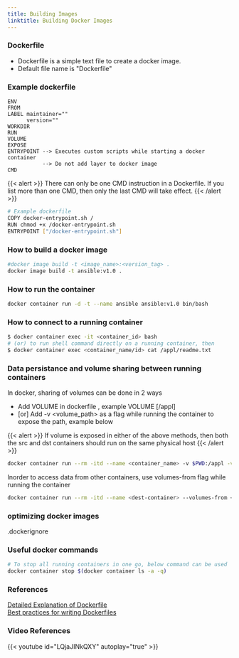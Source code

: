 ```yaml
---
title: Building Images
linktitle: Building Docker Images
---
```


### Dockerfile

* Dockerfile is a simple text file to create a docker image.  
* Default file name is "Dockerfile"  

### Example dockerfile

```docker
ENV
FROM
LABEL maintainer=""
      version=""  
WORKDIR
RUN
VOLUME
EXPOSE
ENTRYPOINT --> Executes custom scripts while starting a docker container
           --> Do not add layer to docker image
CMD
```

{{< alert >}}
There can only be one CMD instruction in a Dockerfile. If you list more than one CMD, then only the last CMD will take effect.
{{< /alert >}}

```sh
# Example dockerfile
COPY docker-entrypoint.sh /
RUN chmod +x /docker-entrypoint.sh
ENTRYPOINT ["/docker-entrypoint.sh"]
```

### How to build a docker image

```sh
#docker image build -t <image_name>:<version_tag> .
docker image build -t ansible:v1.0 .
```

### How to run the container

```sh
docker container run -d -t --name ansible ansible:v1.0 bin/bash
```

### How to connect to a running container

```sh
$ docker container exec -it <container_id> bash
# (or) to run shell command directly on a running container, then
$ docker container exec <container_name/id> cat /appl/readme.txt
```

### Data persistance and volume sharing between running containers

In docker, sharing of volumes can be done in 2 ways

* Add VOLUME in dockerfile , example VOLUME [/appl]
* [or] Add -v <volume_path> as a flag while running the container to expose the path, example below

{{< alert >}}
    If volume is exposed in either of the above methods, then both the src and dst containers should run on the same physical host
{{< /alert >}}

```sh
docker container run --rm -itd --name <container_name> -v $PWD:/appl -v /appl/data
```

Inorder to access data from other containers, use volumes-from flag while running the container

```sh
docker container run --rm -itd --name <dest-container> --volumes-from <src_container_name_from_which_data_is_accessed>
```

### optimizing docker images

.dockerignore

### Useful docker commands

```sh
# To stop all running containers in one go, below command can be used
docker container stop $(docker container ls -a -q)
```

### References

[Detailed Explanation of Dockerfile](https://docs.docker.com/engine/reference/builder/#usage)  
[Best practices for writing Dockerfiles](https://docs.docker.com/develop/develop-images/dockerfile_best-practices/)

### Video References

{{< youtube id="LQjaJINkQXY" autoplay="true" >}}


